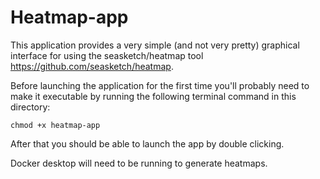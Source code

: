 # Heatmap-app

This application provides a very simple (and not very pretty) graphical interface for using the seasketch/heatmap tool <https://github.com/seasketch/heatmap>.

Before launching the application for the first time you'll probably need to make it executable by running the following terminal command in this directory:

`chmod +x heatmap-app`

After that you should be able to launch the app by double clicking.

Docker desktop will need to be running to generate heatmaps.
